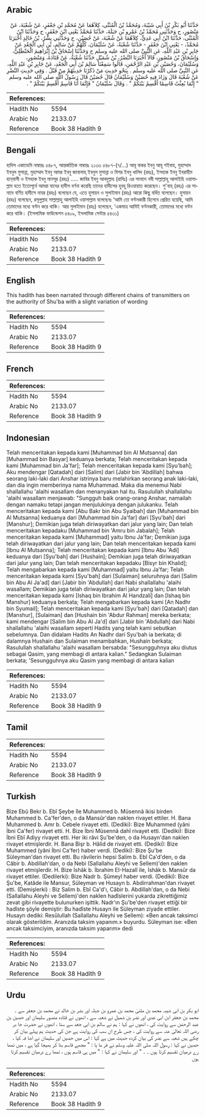 ## Arabic


<div dir="rtl" lang="ar" style={{fontSize:'larger',backgroundColor:'#f8f9fa',padding:20}}>
حَدَّثَنَا أَبُو بَكْرِ بْنُ أَبِي شَيْبَةَ، وَمُحَمَّدُ بْنُ الْمُثَنَّى، كِلاَهُمَا عَنْ مُحَمَّدِ بْنِ جَعْفَرٍ، عَنْ شُعْبَةَ، عَنْ مَنْصُورٍ، ح وَحَدَّثَنِي مُحَمَّدُ بْنُ عَمْرِو بْنِ جَبَلَةَ، حَدَّثَنَا مُحَمَّدٌ يَعْنِي ابْنَ جَعْفَرٍ، ح وَحَدَّثَنَا ابْنُ الْمُثَنَّى، حَدَّثَنَا ابْنُ أَبِي عَدِيٍّ، كِلاَهُمَا عَنْ شُعْبَةَ، عَنْ حُصَيْنٍ، ح وَحَدَّثَنِي بِشْرُ، بْنُ خَالِدٍ أَخْبَرَنَا مُحَمَّدٌ، - يَعْنِي ابْنَ جَعْفَرٍ - حَدَّثَنَا شُعْبَةُ، عَنْ سُلَيْمَانَ، كُلُّهُمْ عَنْ سَالِمِ، بْنِ أَبِي الْجَعْدِ عَنْ جَابِرِ بْنِ عَبْدِ اللَّهِ، عَنِ النَّبِيِّ صلى الله عليه وسلم ح وَحَدَّثَنَا إِسْحَاقُ بْنُ إِبْرَاهِيمَ الْحَنْظَلِيُّ، وَإِسْحَاقُ بْنُ مَنْصُورٍ، قَالاَ أَخْبَرَنَا النَّضْرُ، بْنُ شُمَيْلٍ حَدَّثَنَا شُعْبَةُ، عَنْ قَتَادَةَ، وَمَنْصُورٍ، وَسُلَيْمَانَ، وَحُصَيْنِ بْنِ عَبْدِ الرَّحْمَنِ، قَالُوا سَمِعْنَا سَالِمَ بْنَ أَبِي الْجَعْدِ، عَنْ جَابِرِ بْنِ عَبْدِ اللَّهِ، عَنِ النَّبِيِّ صلى الله عليه وسلم ‏.‏ بِنَحْوِ حَدِيثِ مَنْ ذَكَرْنَا حَدِيثَهُمْ مِنْ قَبْلُ ‏.‏ وَفِي حَدِيثِ النَّضْرِ عَنْ شُعْبَةَ قَالَ وَزَادَ فِيهِ حُصَيْنٌ وَسُلَيْمَانُ قَالَ حُصَيْنٌ قَالَ رَسُولُ اللَّهِ صلى الله عليه وسلم ‏"‏ إِنَّمَا بُعِثْتُ قَاسِمًا أَقْسِمُ بَيْنَكُمْ ‏"‏ ‏.‏ وَقَالَ سُلَيْمَانُ ‏"‏ فَإِنَّمَا أَنَا قَاسِمٌ أَقْسِمُ بَيْنَكُمْ ‏"‏ ‏.‏
</div>
<div style={{backgroundColor:'#f8f9fa',padding:20, marginBottom: 10}}><table> <thead> <tr> <th>References:</th> <th></th> </tr> </thead> <tbody><tr><td>Hadith No</td><td>5594</td></tr><tr><td>Arabic No</td><td>2133.07</td></tr><tr><td>Reference</td><td>Book 38 Hadith 9</td></tr></tbody></table></div>

## Bengali


<div dir="ltr" lang="bn" style={{fontSize:'larger',backgroundColor:'#f8f9fa',padding:20}}>
হাদিস একাডেমি নাম্বারঃ ৫৪৮৭, আন্তর্জাতিক নাম্বারঃ ২১৩৩ ৫৪৮৭-(৭/...) আবূ বাকর ইবনু আবূ শইবাহ, মুহাম্মাদ ইবনুল মুসান্না, মুহাম্মাদ ইবনু আমর ইবনু জাবালাহ্ ইবনুল মুসান্না ও বিশর ইবনু খালিদ (রহঃ), ইসহাক ইবনু ইবরাহীম হান্‌যালী ও ইসহাক ইবনু মানসূর (রহঃ) ..... জাবির ইবনু আবদুল্লাহ (রাযিঃ) এর সানাদে নবী সাল্লাল্লাহু আলাইহি ওয়াসাল্লাম হতে ইতোপূর্বে আমরা যাদের হাদীস বর্ণনা করেছি তাদের হাদীসের হুবহু রিওয়ায়াত করেছেন। শু'বাহ্ (রহঃ) এর সানাদে বর্ণিত হাদীসে নাযর (রহঃ) বলেছেন যে, এতে হুসায়ন ও সুলাইমান (রহঃ) আরো কিছু বর্ধিত বলেছেন। হুসায়ন (রহঃ) বলেছেন, রসূলুল্লাহ সাল্লাল্লাহু আলাইহি ওয়াসাল্লাম বলেছেনঃ ‘আমি তো বণ্টনকারী হিসেবে প্রেরিত হয়েছি, আমি তোমাদের মধ্যে বণ্টন করে থাকি। আর সুলাইমান (রহঃ) বলেছেন, ‘একমাত্র আমিই বণ্টনকারী, তোমাদের মধ্যে বন্টন করে থাকি। (ইসলামিক ফাউন্ডেশন ৫৪০৯, ইসলামিক সেন্টার ৫৪৩১)
</div>
<div style={{backgroundColor:'#f8f9fa',padding:20, marginBottom: 10}}><table> <thead> <tr> <th>References:</th> <th></th> </tr> </thead> <tbody><tr><td>Hadith No</td><td>5594</td></tr><tr><td>Arabic No</td><td>2133.07</td></tr><tr><td>Reference</td><td>Book 38 Hadith 9</td></tr></tbody></table></div>

## English


<div dir="ltr" lang="en" style={{fontSize:'larger',backgroundColor:'#f8f9fa',padding:20}}>
This hadith has been narrated through different chains of transmitters on the authority of Shu'ba with a slight variation of wording
</div>
<div style={{backgroundColor:'#f8f9fa',padding:20, marginBottom: 10}}><table> <thead> <tr> <th>References:</th> <th></th> </tr> </thead> <tbody><tr><td>Hadith No</td><td>5594</td></tr><tr><td>Arabic No</td><td>2133.07</td></tr><tr><td>Reference</td><td>Book 38 Hadith 9</td></tr></tbody></table></div>

## French


<div dir="ltr" lang="fr" style={{fontSize:'larger',backgroundColor:'#f8f9fa',padding:20}}>

</div>
<div style={{backgroundColor:'#f8f9fa',padding:20, marginBottom: 10}}><table> <thead> <tr> <th>References:</th> <th></th> </tr> </thead> <tbody><tr><td>Hadith No</td><td>5594</td></tr><tr><td>Arabic No</td><td>2133.07</td></tr><tr><td>Reference</td><td>Book 38 Hadith 9</td></tr></tbody></table></div>

## Indonesian


<div dir="ltr" lang="id" style={{fontSize:'larger',backgroundColor:'#f8f9fa',padding:20}}>
Telah menceritakan kepada kami [Muhammad bin Al Mutsanna] dan [Muhammad bin Basyar] keduanya berkata; Telah menceritakan kepada kami [Muhammad bin Ja'far]; Telah menceritakan kepada kami [Syu'bah]; Aku mendengar [Qatadah] dari [Salim] dari [Jabir bin 'Abdillah] bahwa seorang laki-laki dari Anshar istrinya baru melahirkan seorang anak laki-laki, dan dia ingin memberinya nama Muhammad. Maka dia menemui Nabi shallallahu 'alaihi wasallam dan menanyakan hal itu. Rasulullah shallallahu 'alaihi wasallam menjawab: "Sungguh baik orang-orang Anshar, namailah dengan namaku tetapi jangan menjulukinya dengan julukanku. Telah menceritakan kepada kami [Abu Bakr bin Abu Syaibah] dan [Muhammad bin Al Mutsanna] keduanya dari [Muhammad bin Ja'far] dari [Syu'bah] dari [Manshur]; Demikian juga telah diriwayatkan dari jalur yang lain; Dan telah menceritakan kepadaku [Muhammad bin 'Amru bin Jabalah]; Telah menceritakan kepada kami [Muhammad] yaitu Ibnu Ja'far; Demikian juga telah diriwayatkan dari jalur yang lain; Dan telah menceritakan kepada kami [Ibnu Al Mutsanna]; Telah menceritakan kepada kami [Ibnu Abu 'Adi] keduanya dari [Syu'bah] dari [Hushain]; Demikian juga telah diriwayatkan dari jalur yang lain; Dan telah menceritakan kepadaku [Bisyr bin Khalid]; Telah mengabarkan kepada kami [Muhammad] yaitu Ibnu Ja'far; Telah menceritakan kepada kami [Syu'bah] dari [Sulaiman] seluruhnya dari [Salim bin Abu Al Ja'ad] dari [Jabir bin 'Abdullah] dari Nabi shallallahu 'alaihi wasallam; Demikian juga telah diriwayatkan dari jalur yang lain; Dan telah menceritakan kepada kami [Ishaq bin Ibrahim Al Handzali] dan [Ishaq bin Manshur] keduanya berkata; Telah mengabarkan kepada kami [An Nadhr bin Syumail]; Telah menceritakan kepada kami [Syu'bah] dari [Qatadah] dan [Manshur], [Sulaiman] dan [Hushain bin 'Abdur Rahman] mereka berkata; kami mendengar [Salim bin Abu Al Ja'd] dari [Jabir bin 'Abdullah] dari Nabi shallallahu 'alaihi wasallam seperti Hadits yang telah kami sebutkan sebelumnya. Dan didalam Hadits An Nadhr dari Syu'bah ia berkata; di dalamnya Hushain dan Sulaiman menambahkan, Hushain berkata; Rasulullah shallallahu 'alaihi wasallam bersabda: "Sesungguhnya aku diutus sebagai Qasim, yang membagi di antara kalian." Sedangkan Sulaiman berkata; 'Sesungguhnya aku Qasim yang membagi di antara kalian
</div>
<div style={{backgroundColor:'#f8f9fa',padding:20, marginBottom: 10}}><table> <thead> <tr> <th>References:</th> <th></th> </tr> </thead> <tbody><tr><td>Hadith No</td><td>5594</td></tr><tr><td>Arabic No</td><td>2133.07</td></tr><tr><td>Reference</td><td>Book 38 Hadith 9</td></tr></tbody></table></div>

## Tamil


<div dir="ltr" lang="ta" style={{fontSize:'larger',backgroundColor:'#f8f9fa',padding:20}}>

</div>
<div style={{backgroundColor:'#f8f9fa',padding:20, marginBottom: 10}}><table> <thead> <tr> <th>References:</th> <th></th> </tr> </thead> <tbody><tr><td>Hadith No</td><td>5594</td></tr><tr><td>Arabic No</td><td>2133.07</td></tr><tr><td>Reference</td><td>Book 38 Hadith 9</td></tr></tbody></table></div>

## Turkish


<div dir="ltr" lang="tr" style={{fontSize:'larger',backgroundColor:'#f8f9fa',padding:20}}>
Bize Ebû Bekr b. Ebî Şeybe île Muhammed b. Müsennâ ikisi birden Muhammed b. Ca'fer'den, o da Mansûr'dan naklen rivayet ettiler. H. Bana Muhammed b. Amr b. Cebele rivayet etti. (Dediki): Bize Muhammed (yâni İbni Ca'fer) rivayet etti. H. Bize İbni Müsennâ dahî rivayet etti. (Dediki): Bize İbni Ebî Adiyy rivayet etti. Her iki râvi Şu'be'den, o da Husayn'dan naklen rivayet etmişlerdir. H. Bana Bişr b. Hâlid de rivayet etti. (Dediki): Bize Muhammed (yâni İbni Ca'fer) haber verdi. (Dediki): Bize Şu'be Süleyman'dan rivayet etti. Bu râvilerin hepsi Salim b. Ebî Ca'd'den, o da Câbir b. Abdillah'dan, o da Nebi (Sallallahu Aleyhi ve Sellem)'den naklen rivayet etmişlerdir. H. Bize İshâk b. İbrahim EI-Hazalî ile, İshâk b. Mansûr da rivayet ettiler. (Dedilerki): Bize Nadr b. Şümeyl haber verdi. (Dediki): Bize Şu'be, Katâde ile Mansur, Süleyman ve Husayn b. Abdirrahman'dan rivayet etti. (Demişlerki) : Biz Salim b. Ebî Ca'd'ı, Câbir b. Abdillah'dan, o da Nebi (Sallallahu Aleyhi ve Sellem)'den naklen hadîslerini yukarda zikrettiğimiz zevat gibi rivayette bulunurken işittik. Nadr'ın Şu'be'den rivayet ettiği bir hadîste şöyle demiştir: Bu hadîste Husayn ile Süleyman ziyade ettiler. Husayn dediki: Resûlullah (Sallallahu Aleyhi ve Sellem): «Ben ancak taksimci olarak gösterildim. Aranızda taksim yapanım.» buyurdu. Süleyman ise: «Ben ancak taksimciyim, aranızda taksim yaparım» dedi
</div>
<div style={{backgroundColor:'#f8f9fa',padding:20, marginBottom: 10}}><table> <thead> <tr> <th>References:</th> <th></th> </tr> </thead> <tbody><tr><td>Hadith No</td><td>5594</td></tr><tr><td>Arabic No</td><td>2133.07</td></tr><tr><td>Reference</td><td>Book 38 Hadith 9</td></tr></tbody></table></div>

## Urdu


<div dir="rtl" lang="ur" style={{fontSize:'larger',backgroundColor:'#f8f9fa',padding:20}}>
ابو بکر بن ابی شیبہ محمد بن مثنیٰ محمد بن عمرو بن جبلہ اور بشر بن خالد نے محمد بن جعفر سے ۔ محمد بن جعفر ابن ابی عدی اور نضر بن شمیل نے شعبہ سے ، انھوں نے قتادہ منصور سلیمان اور حصین بن عبد الرحمٰن سے روایت کی ، انھوں نے کہا : ہم نے سالم بن ابی جعد سے سنا ، انھوں نے حضرت جا بر رضی اللہ تعالیٰ عنہ سے روایت کی ، جس طرح ان سب کی روایت ہے جن کی حدیث ہم پہلے بیان کر چکے ہیں شعبہ سے نضر کی بیان کردہ حدیث میں ہے کہا : اس میں حصین اور سلیمان نے اضا فہ کیا ، حصین نے کہا : رسول اللہ صلی اللہ علیہ وسلم نے فر ما یا : " مجھے قاسم بنا کر بھیجا گیا ہے ، میں تمھا رے درمیان تقسیم کرتا ہوں ۔ ۔ " اور سلیمان نے کہا : " میں ہی قاسم ہوں ، تمھا رے درمیان تقسیم کرتا ہوں
</div>
<div style={{backgroundColor:'#f8f9fa',padding:20, marginBottom: 10}}><table> <thead> <tr> <th>References:</th> <th></th> </tr> </thead> <tbody><tr><td>Hadith No</td><td>5594</td></tr><tr><td>Arabic No</td><td>2133.07</td></tr><tr><td>Reference</td><td>Book 38 Hadith 9</td></tr></tbody></table></div>